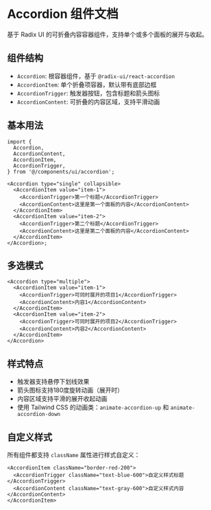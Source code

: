 # Accordion 组件文档

基于 Radix UI 的可折叠内容容器组件，支持单个或多个面板的展开与收起。

## 组件结构

- `Accordion`: 根容器组件，基于 `@radix-ui/react-accordion`
- `AccordionItem`: 单个折叠项容器，默认带有底部边框
- `AccordionTrigger`: 触发器按钮，包含标题和箭头图标
- `AccordionContent`: 可折叠的内容区域，支持平滑动画

## 基本用法

```tsx
import {
  Accordion,
  AccordionContent,
  AccordionItem,
  AccordionTrigger,
} from '@/components/ui/accordion';

<Accordion type="single" collapsible>
  <AccordionItem value="item-1">
    <AccordionTrigger>第一个标题</AccordionTrigger>
    <AccordionContent>这里是第一个面板的内容</AccordionContent>
  </AccordionItem>
  <AccordionItem value="item-2">
    <AccordionTrigger>第二个标题</AccordionTrigger>
    <AccordionContent>这里是第二个面板的内容</AccordionContent>
  </AccordionItem>
</Accordion>;
```

## 多选模式

```tsx
<Accordion type="multiple">
  <AccordionItem value="item-1">
    <AccordionTrigger>可同时展开的项目1</AccordionTrigger>
    <AccordionContent>内容1</AccordionContent>
  </AccordionItem>
  <AccordionItem value="item-2">
    <AccordionTrigger>可同时展开的项目2</AccordionTrigger>
    <AccordionContent>内容2</AccordionContent>
  </AccordionItem>
</Accordion>
```

## 样式特点

- 触发器支持悬停下划线效果
- 箭头图标支持180度旋转动画（展开时）
- 内容区域支持平滑的展开收起动画
- 使用 Tailwind CSS 的动画类：`animate-accordion-up` 和 `animate-accordion-down`

## 自定义样式

所有组件都支持 `className` 属性进行样式自定义：

```tsx
<AccordionItem className="border-red-200">
  <AccordionTrigger className="text-blue-600">自定义样式标题</AccordionTrigger>
  <AccordionContent className="text-gray-600">自定义样式内容</AccordionContent>
</AccordionItem>
```

